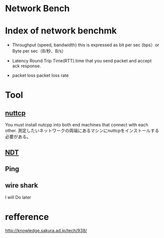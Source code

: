 # Network Bench

# Index of network benchmk
- Throughput (speed, bandwidth)
this is expressed as bit per sec (bps）or Byte per sec（B/秒、B/s）  

- Latency
Round Trip Time(RTT).time that you send packet and accept ack response.  

- packet loss
packet loss rate 

# Tool
## [nuttcp](https://www.nuttcp.net/Welcome%20Page.html)
You must install nutcpp into both end machines that connect with each other.
測定したいネットワークの両端にあるマシンにnuttcpをインストールする必要がある。  

## [NDT](https://www.internet2.edu/products-services/performance-analytics/performance-tools/#service-features)


## Ping

## wire shark
I will Do later


# refference
http://knowledge.sakura.ad.jp/tech/938/